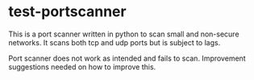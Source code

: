 # test-portscanner
This is a port scanner written in python to scan small and non-secure networks. It scans both tcp and udp ports but is subject to lags.

Port scanner does not work as intended and fails to scan. Improvement suggestions needed on how to improve this.
